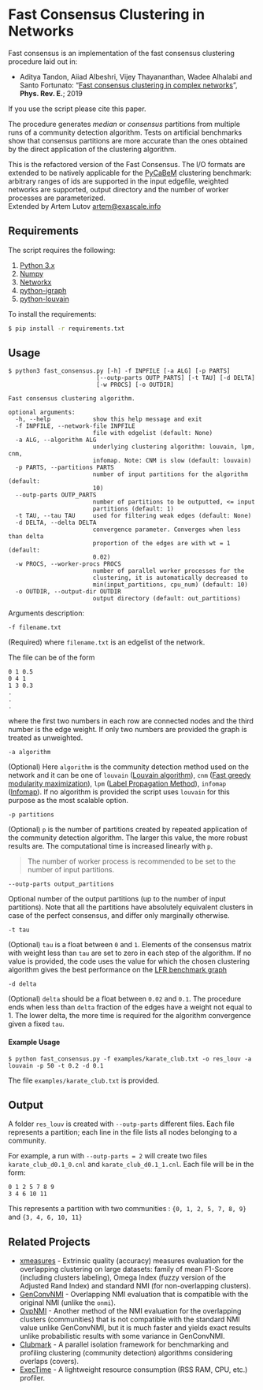 # Fast Consensus Clustering in Networks

Fast consensus is an implementation of the fast consensus clustering procedure laid out in:

* Aditya Tandon, Aiiad Albeshri, Vijey Thayananthan, Wadee Alhalabi and Santo Fortunato: “[Fast consensus clustering in complex networks](https://arxiv.org/pdf/1902.04014.pdf)”, **Phys. Rev. E.**; 2019

If you use the script please cite this paper.

The procedure generates *median* or *consensus* partitions from multiple runs of a community detection algorithm. Tests on artificial benchmarks show that consensus partitions are more accurate than the ones obtained by the direct application of the clustering algorithm.

This is the refactored version of the Fast Consensus. The I/O formats are extended to be natively applicable for the [PyCaBeM](https://github.com/eXascaleInfolab/PyCABeM) clustering benchmark: arbitrary ranges of ids are supported in the input edgefile, weighted networks are supported, output directory and the number of worker processes are parameterized.  
Extended by Artem Lutov <artem@exascale.info>

## Requirements

The script requires the following:

1. [Python 3.x](https://www.python.org/downloads/)
2. [Numpy](http://www.numpy.org/)
3. [Networkx](https://networkx.github.io/)
4. [python-igraph](https://igraph.org/python/)
5. [python-louvain](https://github.com/taynaud/python-louvain)

To install the requirements:

```sh
$ pip install -r requirements.txt
```

## Usage


```
$ python3 fast_consensus.py [-h] -f INPFILE [-a ALG] [-p PARTS]
                         [--outp-parts OUTP_PARTS] [-t TAU] [-d DELTA]
                         [-w PROCS] [-o OUTDIR]

Fast consensus clustering algorithm.

optional arguments:
  -h, --help            show this help message and exit
  -f INPFILE, --network-file INPFILE
                        file with edgelist (default: None)
  -a ALG, --algorithm ALG
                        underlying clustering algorithm: louvain, lpm, cnm,
                        infomap. Note: CNM is slow (default: louvain)
  -p PARTS, --partitions PARTS
                        number of input partitions for the algorithm (default:
                        10)
  --outp-parts OUTP_PARTS
                        number of partitions to be outputted, <= input
                        partitions (default: 1)
  -t TAU, --tau TAU     used for filtering weak edges (default: None)
  -d DELTA, --delta DELTA
                        convergence parameter. Converges when less than delta
                        proportion of the edges are with wt = 1 (default:
                        0.02)
  -w PROCS, --worker-procs PROCS
                        number of parallel worker processes for the
                        clustering, it is automatically decreased to
                        min(input_partitions, cpu_num) (default: 10)
  -o OUTDIR, --output-dir OUTDIR
                        output directory (default: out_partitions)
```
Arguments description:
```
-f filename.txt
```
(Required) where `filename.txt` is an edgelist of the network.

The file can be of the form
```
0 1 0.5
0 4 1
1 3 0.3
.
.
.
```

where the first two numbers in each row are connected nodes and the third number is the edge weight. If only two numbers are provided the graph is treated as unweighted.

```
-a algorithm
```
(Optional) Here `algorithm` is the community detection method used on the network and it can be one of `louvain` ([Louvain algorithm](https://arxiv.org/abs/0803.0476)), `cnm` ([Fast greedy modularity maximization](https://arxiv.org/abs/cond-mat/0408187)), `lpm` ([Label Propagation Method](https://arxiv.org/abs/0709.2938)), `infomap` ([Infomap](http://www.mapequation.org/code.html)). If no algorithm is provided the script uses `louvain` for this purpose as the most scalable option.

```
-p partitions
```
(Optional) `p` is the number of partitions created by repeated application of the community detection algorithm. The larger this value, the more robust results are. The computational time is increased linearly with `p`.
> The number of worker process is recommended to be set to the number of input partitions.

```
--outp-parts output_partitions
```
Optional number of the output partitions (up to the number of input partitions). Note that all the partitions have absolutely equivalent clusters in case of the perfect consensus, and differ only marginally otherwise.

```
-t tau
```
(Optional) `tau` is a float between `0` and `1`. Elements of the consensus matrix with weight less than `tau` are set to zero in each step of the algorithm. If no value is provided, the code uses the value for which the chosen clustering algorithm gives the best performance on the [LFR benchmark graph](https://arxiv.org/abs/0805.4770)

```
-d delta
```
(Optional) `delta` should be a float between `0.02` and `0.1`. The procedure ends when less than `delta` fraction of the edges have a weight not equal to 1. The lower delta, the more time is required for the algorithm convergence given a fixed `tau`.


#### Example Usage

```
$ python fast_consensus.py -f examples/karate_club.txt -o res_louv -a louvain -p 50 -t 0.2 -d 0.1
```

The file `examples/karate_club.txt` is provided.


## Output
A folder `res_louv` is created with `--outp-parts` different files. Each file represents a partition; each line in the file lists all nodes belonging to a community.

For example, a run with `--outp-parts = 2` will create two files `karate_club_d0.1_0.cnl` and `karate_club_d0.1_1.cnl`. Each file will be in the form:
```
0 1 2 5 7 8 9
3 4 6 10 11
```
This represents a partition with two communities : `{0, 1, 2, 5, 7, 8, 9}` and `{3, 4, 6, 10, 11}`

## Related Projects
- [xmeasures](https://github.com/eXascaleInfolab/xmeasures)  - Extrinsic quality (accuracy) measures evaluation for the overlapping clustering on large datasets: family of mean F1-Score (including clusters labeling), Omega Index (fuzzy version of the Adjusted Rand Index) and standard NMI (for non-overlapping clusters).
- [GenConvNMI](https://github.com/eXascaleInfolab/GenConvNMI) - Overlapping NMI evaluation that is compatible with the original NMI (unlike the `onmi`).
- [OvpNMI](https://github.com/eXascaleInfolab/OvpNMI) - Another method of the NMI evaluation for the overlapping clusters (communities) that is not compatible with the standard NMI value unlike GenConvNMI, but it is much faster and yields exact results unlike probabilistic results with some variance in GenConvNMI.
- [Clubmark](https://github.com/eXascaleInfolab/clubmark) - A parallel isolation framework for benchmarking and profiling clustering (community detection) algorithms considering overlaps (covers).
- [ExecTime](https://bitbucket.org/lumais/exectime/)  - A lightweight resource consumption (RSS RAM, CPU, etc.) profiler.
